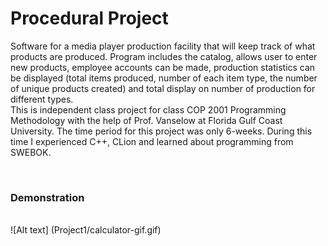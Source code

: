 # Procedural Project 

Software for a media player production facility that will keep track of what products are produced. Program includes the catalog, allows user to enter new products, employee accounts can be made, production statistics can be displayed (total items produced, number of each item type, the number of unique products created) and total display on number of production for different types. <br/>
This is independent class project for class COP 2001 Programming Methodology with the help of Prof. Vanselow at Florida Gulf Coast University. The time period for this project was only 6-weeks. 
During this time I experienced C++, CLion and learned about programming from SWEBOK.  

<br/>

### Demonstration 
<br/>
![Alt text] (Project1/calculator-gif.gif)
